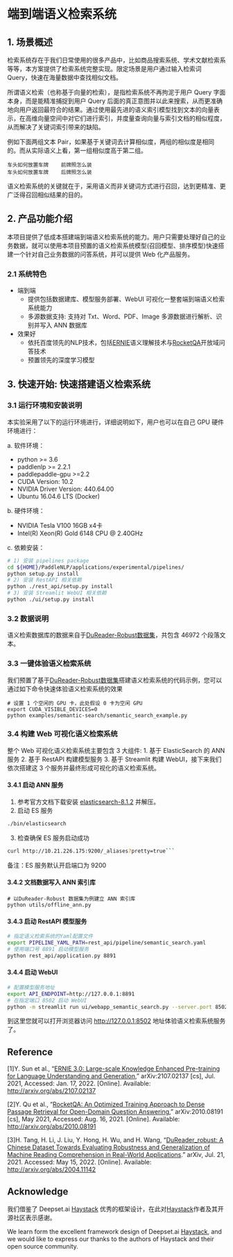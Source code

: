 # 端到端语义检索系统

## 1. 场景概述

检索系统存在于我们日常使用的很多产品中，比如商品搜索系统、学术文献检索系等等，本方案提供了检索系统完整实现。限定场景是用户通过输入检索词 Query，快速在海量数据中查找相似文档。

所谓语义检索（也称基于向量的检索），是指检索系统不再拘泥于用户 Query 字面本身，而是能精准捕捉到用户 Query 后面的真正意图并以此来搜索，从而更准确地向用户返回最符合的结果。通过使用最先进的语义索引模型找到文本的向量表示，在高维向量空间中对它们进行索引，并度量查询向量与索引文档的相似程度，从而解决了关键词索引带来的缺陷。

例如下面两组文本 Pair，如果基于关键词去计算相似度，两组的相似度是相同的。而从实际语义上看，第一组相似度高于第二组。  

```
车头如何放置车牌    前牌照怎么装
车头如何放置车牌    后牌照怎么装
```

语义检索系统的关键就在于，采用语义而非关键词方式进行召回，达到更精准、更广泛得召回相似结果的目的。

## 2. 产品功能介绍

本项目提供了低成本搭建端到端语义检索系统的能力。用户只需要处理好自己的业务数据，就可以使用本项目预置的语义检索系统模型(召回模型、排序模型)快速搭建一个针对自己业务数据的问答系统，并可以提供 Web 化产品服务。

### 2.1 系统特色

+ 端到端
    + 提供包括数据建库、模型服务部署、WebUI 可视化一整套端到端语义检索系统能力
    + 多源数据支持: 支持对 Txt、Word、PDF、Image 多源数据进行解析、识别并写入 ANN 数据库
+ 效果好
    + 依托百度领先的NLP技术，包括[ERNIE](https://github.com/PaddlePaddle/ERNIE)语义理解技术与[RocketQA](https://github.com/PaddlePaddle/RocketQA)开放域问答技术
    + 预置领先的深度学习模型

## 3. 快速开始: 快速搭建语义检索系统

### 3.1 运行环境和安装说明

本实验采用了以下的运行环境进行，详细说明如下，用户也可以在自己 GPU 硬件环境进行：

a. 软件环境：
- python >= 3.6
- paddlenlp >= 2.2.1  
- paddlepaddle-gpu >=2.2
- CUDA Version: 10.2
- NVIDIA Driver Version: 440.64.00
- Ubuntu 16.04.6 LTS (Docker)

b. 硬件环境：

- NVIDIA Tesla V100 16GB x4卡
- Intel(R) Xeon(R) Gold 6148 CPU @ 2.40GHz

c. 依赖安装：
```bash
# 1) 安装 pipelines package
cd ${HOME}/PaddleNLP/applications/experimental/pipelines/
python setup.py install
# 2) 安装 RestAPI 相关依赖
python ./rest_api/setup.py install
# 3) 安装 Streamlit WebUI 相关依赖
python ./ui/setup.py install
```
### 3.2 数据说明
语义检索数据库的数据来自于[DuReader-Robust数据集](https://github.com/baidu/DuReader/tree/master/DuReader-Robust)，共包含 46972 个段落文本。

### 3.3 一键体验语义检索系统
我们预置了基于[DuReader-Robust数据集](https://github.com/baidu/DuReader/tree/master/DuReader-Robust)搭建语义检索系统的代码示例，您可以通过如下命令快速体验语义检索系统的效果
```
# 设置 1 个空闲的 GPU 卡，此处假设 0 卡为空闲 GPU
export CUDA_VISIBLE_DEVICES=0
python examples/semantic-search/semantic_search_example.py
```

### 3.4 构建 Web 可视化语义检索系统

整个 Web 可视化语义检索系统主要包含 3 大组件: 1. 基于 ElasticSearch 的 ANN 服务 2. 基于 RestAPI 构建模型服务 3. 基于 Streamlit 构建 WebUI，接下来我们依次搭建这 3 个服务并最终形成可视化的语义检索系统。

#### 3.4.1 启动 ANN 服务
1. 参考官方文档下载安装 [elasticsearch-8.1.2](https://www.elastic.co/cn/start) 并解压。
2. 启动 ES 服务
```bash
./bin/elasticsearch
```
3. 检查确保 ES 服务启动成功
```bash
curl http://10.21.226.175:9200/_aliases?pretty=true```
```
备注：ES 服务默认开启端口为 9200

#### 3.4.2 文档数据写入 ANN 索引库
```
# 以DuReader-Robust 数据集为例建立 ANN 索引库
python utils/offline_ann.py
```
#### 3.4.3 启动 RestAPI 模型服务
```bash
# 指定语义检索系统的Yaml配置文件
export PIPELINE_YAML_PATH=rest_api/pipeline/semantic_search.yaml
# 使用端口号 8891 启动模型服务
python rest_api/application.py 8891
```
#### 3.4.4 启动 WebUI
```bash
# 配置模型服务地址
export API_ENDPOINT=http://127.0.0.1:8891
# 在指定端口 8502 启动 WebUI
python -m streamlit run ui/webapp_semantic_search.py --server.port 8502
```

到这里您就可以打开浏览器访问 http://127.0.0.1:8502 地址体验语义检索系统服务了。

## Reference
[1]Y. Sun et al., “[ERNIE 3.0: Large-scale Knowledge Enhanced Pre-training for Language Understanding and Generation](https://arxiv.org/pdf/2107.02137.pdf),” arXiv:2107.02137 [cs], Jul. 2021, Accessed: Jan. 17, 2022. [Online]. Available: http://arxiv.org/abs/2107.02137

[2]Y. Qu et al., “[RocketQA: An Optimized Training Approach to Dense Passage Retrieval for Open-Domain Question Answering](https://arxiv.org/abs/2010.08191),” arXiv:2010.08191 [cs], May 2021, Accessed: Aug. 16, 2021. [Online]. Available: http://arxiv.org/abs/2010.08191

[3]H. Tang, H. Li, J. Liu, Y. Hong, H. Wu, and H. Wang, “[DuReader_robust: A Chinese Dataset Towards Evaluating Robustness and Generalization of Machine Reading Comprehension in Real-World Applications](https://arxiv.org/pdf/2004.11142.pdf).” arXiv, Jul. 21, 2021. Accessed: May 15, 2022. [Online]. Available: http://arxiv.org/abs/2004.11142

## Acknowledge

我们借鉴了 Deepset.ai [Haystack](https://github.com/deepset-ai/haystack) 优秀的框架设计，在此对[Haystack](https://github.com/deepset-ai/haystack)作者及其开源社区表示感谢。

We learn form the excellent framework design of Deepset.ai [Haystack](https://github.com/deepset-ai/haystack), and we would like to express our thanks to the authors of Haystack and their open source community.
